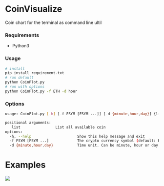 # CoinVisualize
 Coin chart for the terminal as command line ultil<br>

### Requirements
- Python3

### Usage
 ```bash
 # install
pip install requirement.txt
# run default
python CoinPlot.py
# run with options
python CoinPlot.py -f ETH -d hour
```
### Options

```bash
usage: CoinPlot.py [-h] [-f FSYM [FSYM ...]] [-d {minute,hour,day}] {list} ...

positional arguments:
   list                List all available coin
options:
  -h, --help                     Show this help message and exit
  -f FSYM [FSYM ...]             The crypto currency symbol (default: BTC)
  -d {minute,hour,day}           Time unit. Can be minute, hour or day (default: minute)
```
# Examples
![](https://imgur.com/a/5p8trji)
